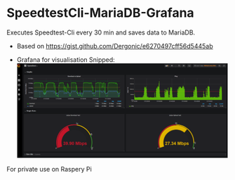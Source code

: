 # SpeedtestCli-MariaDB-Grafana

Executes Speedtest-Cli every 30 min and saves data to MariaDB. 
* Based on https://gist.github.com/Dergonic/e6270497cff56d5445ab

* Grafana for visualisation Snipped: 
![alt text](https://github.com/StefanB218/SpeedtestCli-MariaDB-Grafana/blob/master/speedtest-grafana-mariadb/Unbenannt.PNG)

For private use on Raspery Pi
